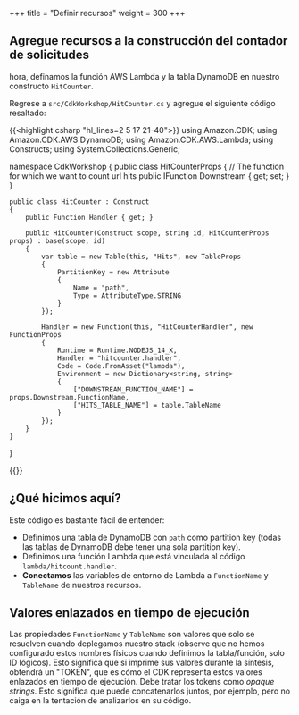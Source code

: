 +++
title = "Definir recursos"
weight = 300
+++

## Agregue recursos a la construcción del contador de solicitudes

hora, definamos la función AWS Lambda y la tabla DynamoDB en nuestro constructo `HitCounter`.

Regrese a `src/CdkWorkshop/HitCounter.cs` y agregue el siguiente código resaltado:

{{<highlight csharp "hl_lines=2 5 17 21-40">}}
using Amazon.CDK;
using Amazon.CDK.AWS.DynamoDB;
using Amazon.CDK.AWS.Lambda;
using Constructs;
using System.Collections.Generic;

namespace CdkWorkshop
{
    public class HitCounterProps
    {
        // The function for which we want to count url hits
        public IFunction Downstream { get; set; }
    }

    public class HitCounter : Construct
    {
        public Function Handler { get; }

        public HitCounter(Construct scope, string id, HitCounterProps props) : base(scope, id)
        {
            var table = new Table(this, "Hits", new TableProps
            {
                PartitionKey = new Attribute
                {
                    Name = "path",
                    Type = AttributeType.STRING
                }
            });

            Handler = new Function(this, "HitCounterHandler", new FunctionProps
            {
                Runtime = Runtime.NODEJS_14_X,
                Handler = "hitcounter.handler",
                Code = Code.FromAsset("lambda"),
                Environment = new Dictionary<string, string>
                {
                    ["DOWNSTREAM_FUNCTION_NAME"] = props.Downstream.FunctionName,
                    ["HITS_TABLE_NAME"] = table.TableName
                }
            });
        }
    }
}

{{</highlight>}}

## ¿Qué hicimos aquí?

Este código es bastante fácil de entender:

* Definimos una tabla de DynamoDB con `path` como partition key (todas las tablas de DynamoDB debe tener una sola partition key).
* Definimos una función Lambda que está vinculada al código `lambda/hitcount.handler`.
* __Conectamos__ las variables de entorno de Lambda a `FunctionName` y `TableName` de nuestros recursos.


## Valores enlazados en tiempo de ejecución

Las propiedades `FunctionName` y `TableName` son valores que solo se resuelven cuando deplegamos nuestro stack (observe que no hemos configurado estos nombres físicos cuando definimos la tabla/función, solo ID lógicos). Esto significa que si imprime sus valores durante la síntesis, obtendrá un "TOKEN", que es cómo el CDK representa estos valores enlazados en tiempo de ejecución. Debe tratar los tokens como *opaque strings*. Esto significa que puede concatenarlos juntos, por ejemplo, pero no caiga en la tentación de analizarlos en su código.
